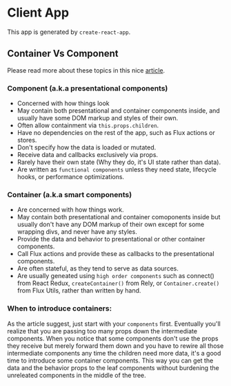 # Client App

This app is generated by `create-react-app`.

## Container Vs Component

Please read more about these topics in this nice
[article](https://medium.com/@dan_abramov/smart-and-dumb-components-7ca2f9a7c7d0).

### Component (a.k.a presentational components)

* Concerned with how things look
* May contain both presentational and container components inside, and usually
    have some DOM markup and styles of their own.
* Often allow containment via `this.props.children`.
* Have no dependencies on the rest of the app, such as Flux actions or stores.
* Don't specify how the data is loaded or mutated.
* Receive data and callbacks exclusively via props.
* Rarely have their own state (Why they do, it's UI state rather than data).
* Are written as `functional components` unless they need state, lifecycle
    hooks, or performance optimizations.

### Container (a.k.a smart components)

* Are concerned with how things work.
* May contain both presentational and container comoponents inside but usually
    don't have any DOM markup of their own except for some wrapping divs, and
    never have any styles.
* Provide the data and behavior to presentational or other container components.
* Call Flux actions and provide these as callbacks to the presentational
    components.
* Are often stateful, as they tend to serve as data sources.
* Are usually geneated using `high order components` such as connect() from
    React Redux, `createContainer()` from Rely, or `Container.create()` from
    Flux Utils, rather than written by hand.

### When to introduce containers:

As the article suggest, just start with your `components` first. Eventually
you'll realize that you are passing too many props down the intermediate
components. When you notice that some components don't use the props they
receive but merely forward them down and you have to rewire all those
intermediate components any time the children need more data, it's a good time
to introduce some container components. This way you can get the data and the
behavior props to the leaf components without burdening the unreleated
components in the middle of the tree.

